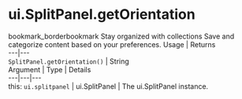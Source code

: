  
#  ui.SplitPanel.getOrientation
bookmark_borderbookmark Stay organized with collections  Save and categorize content based on your preferences.
Usage | Returns  
---|---  
`SplitPanel.getOrientation()` | String  
Argument | Type | Details  
---|---|---  
this: `ui.splitpanel` | ui.SplitPanel | The ui.SplitPanel instance.  
